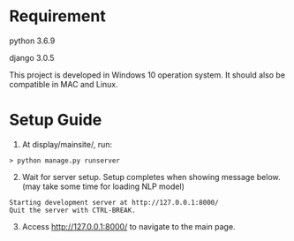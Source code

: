 # Requirement
python 3.6.9

django 3.0.5

This project is developed in Windows 10 operation system. It should also be compatible in MAC and Linux. 

# Setup Guide

1. At display/mainsite/, run:
```
> python manage.py runserver
```

2. Wait for server setup. Setup completes when showing message below. (may take some time for loading NLP model)
```
Starting development server at http://127.0.0.1:8000/
Quit the server with CTRL-BREAK.
```

3. Access http://127.0.0.1:8000/ to navigate to the main page.
